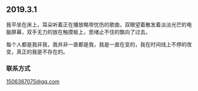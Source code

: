 ## 2019.3.1

  我平坐在床上，耳朵听着正在播放略带忧伤的歌曲，双眼望着散发着淡淡光芒的电脑屏幕，双手无力的放在触摸板上，思绪止不住的飘向了过去。
  
  每个人都是我非我，我并非一直都是我，我是一直在变的，我在时间线上不停的改变，真正的我是不存在的。

### 联系方式

<1506367075@qq.com>
